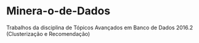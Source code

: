 # Minera-o-de-Dados
Trabalhos da disciplina de Tópicos Avançados em Banco de Dados 2016.2 (Clusterização e Recomendação)
